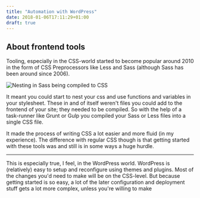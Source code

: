 ```yaml
---
title: "Automation with WordPress"
date: 2018-01-06T17:11:29+01:00
draft: true
---
```


## About frontend tools
Tooling, especially in the CSS-world started to become popular around 2010 in the form of CSS Preprocessors like Less and Sass (although Sass has been around since 2006). 

![Nesting in Sass being compiled to CSS](images/sass.png)

It meant you could start to nest your css and use functions and variables in your stylesheet. These in and of itself weren't files you could add to the frontend of your site; they needed to be compiled. So with the help of a task-runner like Grunt or Gulp you compiled your Sass or Less files into a single CSS file.

It made the process of writing CSS a lot easier and more fluid (in my experience). The difference with regular CSS though is that getting started with these tools was and still is in some ways a huge hurdle. 

--- 
This is especially true, I feel, in the WordPress world. WordPress is (relatively) easy to setup and reconfigure using themes and plugins. Most of the changes you'd need to make will be on the CSS-level. But because getting started is so easy, a lot of the later configuration and deployment stuff gets a lot more complex, unless you're willing to make
